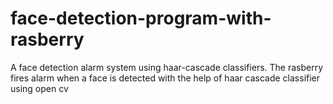 # face-detection-program-with-rasberry
A face detection alarm system using haar-cascade classifiers. The rasberry fires alarm when a face is detected with the help of haar cascade classifier using open cv
